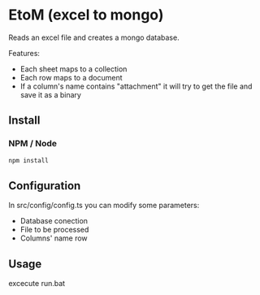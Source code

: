 # EtoM (excel to mongo)

Reads an excel file and creates a mongo database.

Features:
- Each sheet maps to a collection
- Each row maps to a document
- If a column's name contains "attachment" it will try to get the file and save it as a binary

## Install

### NPM / Node

```javascript
npm install
```

## Configuration

In src/config/config.ts you can modify some parameters:
- Database conection
- File to be processed
- Columns' name row

## Usage

excecute run.bat